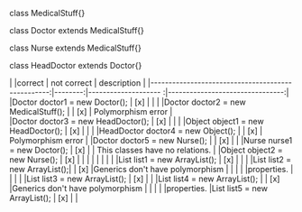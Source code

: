 
class MedicalStuff{}

class Doctor extends MedicalStuff{}

class Nurse extends MedicalStuff{}

class HeadDoctor extends Doctor{}

|                                                   |correct  |   not   correct      |           description           |
|--------------------------------------------------:|--------:|-------------------- :|--------------------------------:|
|Doctor doctor1 = new Doctor();                     |   [x]   |                      |                                 |
|Doctor doctor2 = new MedicalStuff();               |         |         [x]          |  Polymorphism error             |         
|Doctor doctor3 = new HeadDoctor();                 |   [x]   |                      |                                 |
|Object object1 = new HeadDoctor();                 |   [x]   |                      |                                 |
|HeadDoctor doctor4 = new Object();                 |         |         [x]          |  Polymorphism error             |
|Doctor doctor5 = new Nurse();                      |         |         [x]          |                                 | 
|Nurse nurse1 = new Doctor();                       |   [x]   |                      | This classes have no relations. | 
|Object object2 = new Nurse();                      |   [x]   |                      |                                 |
|                                                   |         |                      |                                 |
|List<Doctor> list1 = new ArrayList<Doctor>();      |   [x]   |                      |                                 |
|List<MedicalStuff> list2 = new ArrayList<Doctor>();|         |         [x]          |Generics don't have polymorphism |
|                                                   |         |                      |properties.
|                                                   |         |                      |
|List<Doctor> list3 = new ArrayList<Doctor>();      |   [x]   |                      |
|List<Object> list4 = new ArrayList<Doctor>();      |         |         [x]          |Generics don't have polymorphism |
|                                                   |         |                      |properties. 
|List<Object> list5 = new ArrayList<Object>();      |   [x]   |                      |
